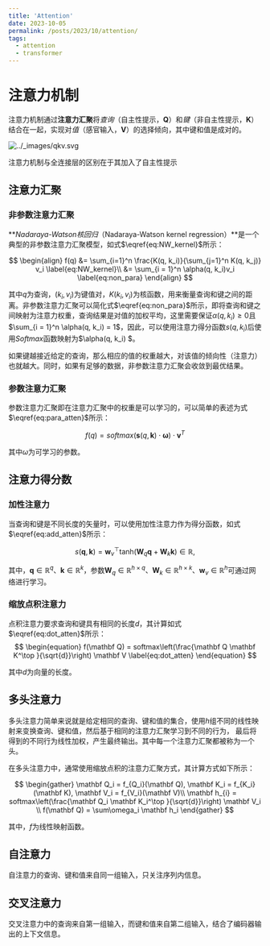 ```yaml
---
title: 'Attention'
date: 2023-10-05
permalink: /posts/2023/10/attention/
tags:
  - attention
  - transformer
---
```


# 注意力机制

注意力机制通过**注意力汇聚**将*查询*（自主性提示，**Q**）和*键*（非自主性提示，**K**）结合在一起，实现对*值*（感官输入，**V**）的选择倾向，其中键和值是成对的。

![../_images/qkv.svg](https://zh.d2l.ai/_images/qkv.svg "QKV")

注意力机制与全连接层的区别在于其加入了自主性提示

## 注意力汇聚

### 非参数注意力汇聚

***Nadaraya-Watson核回归*（Nadaraya-Watson kernel regression）**是一个典型的非参数注意力汇聚模型，如式$\eqref{eq:NW_kernel}$所示：

$$
\begin{align}
	f(q) &= \sum_{i=1}^n \frac{K(q, k_i)}{\sum_{j=1}^n K(q, k_j)} v_i \label{eq:NW_kernel}\\
	&= \sum_{i = 1}^n \alpha(q, k_i)v_i \label{eq:non_para}
\end{align}
$$

其中$q$为查询，$(k_i, v_i)$为键值对，$K(k_i, v_i)$为核函数，用来衡量查询和键之间的距离。非参数注意力汇聚可以简化式$\eqref{eq:non_para}$所示，即将查询和键之间映射为注意力权重，查询结果是对值的加权平均，这里需要保证$\alpha(q, k_i) \ge 0$且$\sum_{i = 1}^n \alpha(q, k_i) = 1$，因此，可以使用注意力得分函数$s(q, k_i)$后使用$Softmax$函数映射为$\alpha(q, k_i) $。

如果键越接近给定的查询，那么相应的值的权重越大，对该值的倾向性（注意力）也就越大。同时，如果有足够的数据，非参数注意力汇聚会收敛到最优结果。

### 参数注意力汇聚

参数注意力汇聚即在注意力汇聚中的权重是可以学习的，可以简单的表述为式$\eqref{eq:para_atten}$所示：

$$
f(q) = softmax\left(\boldsymbol{s}(q, \boldsymbol{k})\cdot\boldsymbol{\omega}\right)\cdot\boldsymbol{v}^{T}
\label{eq:para_atten}
$$

其中$\omega$为可学习的参数。

## 注意力得分数

### 加性注意力

当查询和键是不同长度的矢量时，可以使用加性注意力作为得分函数，如式$\eqref{eq:add_atten}$所示：

$$
\begin{equation}
s(\mathbf q, \mathbf k) = \mathbf w_v^\top \text{tanh}(\mathbf W_q\mathbf q + \mathbf W_k \mathbf k) \in \mathbb{R},
\label{eq:add_atten}
\end{equation}
$$

其中，$\mathbf{q} \in \mathbb{R}^q$、$\mathbf{k} \in \mathbb{R}^k$，参数$\mathbf W_q\in\mathbb R^{h\times q}$、$\mathbf W_k\in\mathbb R^{h\times k}$、$\mathbf w_v\in\mathbb R^{h}$可通过网络进行学习。

### 缩放点积注意力

点积注意力要求查询和键具有相同的长度$d$，其计算如式$\eqref{eq:dot_atten}$所示：
$$
\begin{equation}
f(\mathbf Q) = softmax\left(\frac{\mathbf Q \mathbf K^\top }{\sqrt{d}}\right) \mathbf V
\label{eq:dot_atten}
\end{equation}
$$

其中$d$为向量的长度。

## 多头注意力

多头注意力简单来说就是给定相同的查询、键和值的集合，使用$h$组不同的线性映射来变换查询、键和值，然后基于相同的注意力汇聚学习到不同的行为， 最后将得到的不同行为线性加权，产生最终输出。其中每一个注意力汇聚都被称为一个头。

在多头注意力中，通常使用缩放点积的注意力汇聚方式，其计算方式如下所示：

$$
\begin{gather}
	\mathbf Q_i = f_{Q_i}(\mathbf Q), \mathbf K_i = f_{K_i}(\mathbf K), \mathbf V_i = f_{V_i}(\mathbf V)\\
	\mathbf h_{i} = softmax\left(\frac{\mathbf Q_i \mathbf K_i^\top }{\sqrt{d}}\right) \mathbf V_i \\
	f(\mathbf Q) = \sum\omega_i \mathbf h_i
\end{gather}
$$

其中，$f$为线性映射函数。

## 自注意力

自注意力的查询、键和值来自同一组输入，只关注序列内信息。

## 交叉注意力

交叉注意力中的查询来自第一组输入，而键和值来自第二组输入，结合了编码器输出的上下文信息。
